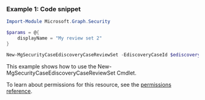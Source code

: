 ### Example 1: Code snippet

```powershellImport-Module Microsoft.Graph.Security

$params = @{
	displayName = "My review set 2"
}

New-MgSecurityCaseEdiscoveryCaseReviewSet -EdiscoveryCaseId $ediscoveryCaseId -BodyParameter $params
```
This example shows how to use the New-MgSecurityCaseEdiscoveryCaseReviewSet Cmdlet.
To learn about permissions for this resource, see the [permissions reference](/graph/permissions-reference).


